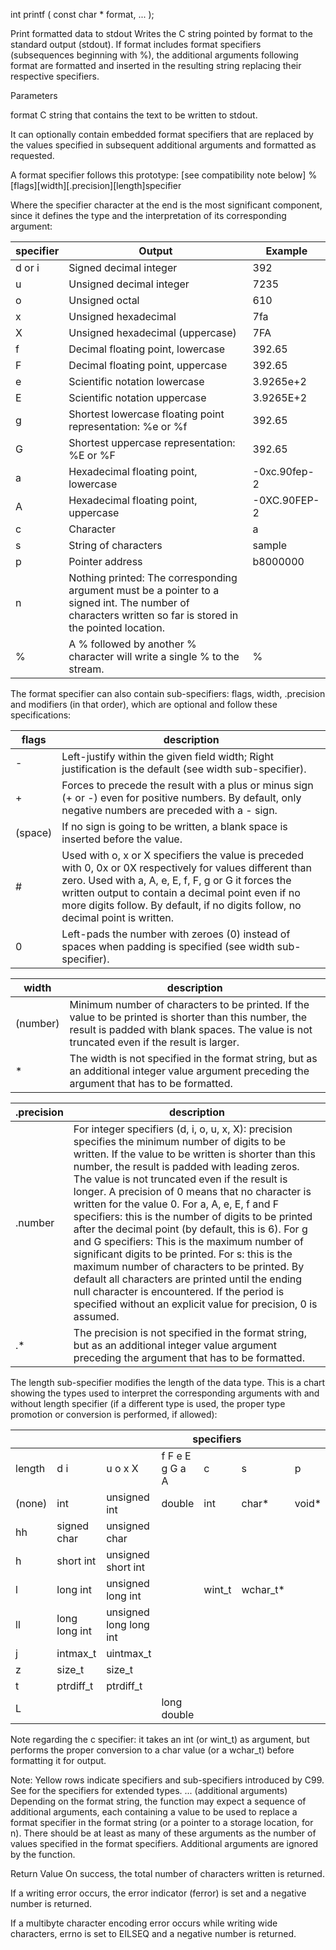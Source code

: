 int printf ( const char * format, ... );

Print formatted data to stdout
Writes the C string pointed by format to the standard output (stdout). If format includes format specifiers (subsequences beginning with %), the additional arguments following format are formatted and inserted in the resulting string replacing their respective specifiers.

Parameters

format
C string that contains the text to be written to stdout.

It can optionally contain embedded format specifiers that are replaced by the values specified in subsequent additional arguments and formatted as requested.

A format specifier follows this prototype: [see compatibility note below]
%[flags][width][.precision][length]specifier

Where the specifier character at the end is the most significant component, since it defines the type and the interpretation of its corresponding argument:

| specifier | Output | Example |
|-----------|--------|---------|
| d or i | Signed decimal integer | 392 |
| u | Unsigned decimal integer | 7235 |
| o | Unsigned octal | 610 |
| x | Unsigned hexadecimal | 7fa |
| X | Unsigned hexadecimal (uppercase) | 7FA |
| f | Decimal floating point, lowercase | 392.65|
| F | Decimal floating point, uppercase | 392.65|
| e | Scientific notation lowercase	| 3.9265e+2 |
| E | Scientific notation uppercase | 3.9265E+2 |
| g | Shortest lowercase floating point representation: %e or %f |	392.65 |
| G | Shortest uppercase representation: %E or %F | 392.65 |
| a | Hexadecimal floating point, lowercase | -0xc.90fep-2 |
| A | Hexadecimal floating point, uppercase | -0XC.90FEP-2 |
| c | Character | a |
| s | String of characters | sample |
| p | Pointer address | b8000000 |
| n | Nothing printed: The corresponding argument must be a pointer to a signed int. The number of characters written so far is stored in the pointed location. | |
| % | A % followed by another % character will write a single % to the stream. | % |

The format specifier can also contain sub-specifiers: flags, width, .precision and modifiers (in that order), which are optional and follow these specifications:

| flags | description |
|-------|-------------|
| - | Left-justify within the given field width; Right justification is the default (see width sub-specifier). |
| + | Forces to precede the result with a plus or minus sign (+ or -) even for positive numbers. By default, only negative numbers are preceded with a - sign. |
| (space) | If no sign is going to be written, a blank space is inserted before the value. |
| # | Used with o, x or X specifiers the value is preceded with 0, 0x or 0X respectively for values different than zero. Used with a, A, e, E, f, F, g or G it forces the written output to contain a decimal point even if no more digits follow. By default, if no digits follow, no decimal point is written. |
| 0 | Left-pads the number with zeroes (0) instead of spaces when padding is specified (see width sub-specifier). |

| width | description |
|-------|-------------|
| (number) | Minimum number of characters to be printed. If the value to be printed is shorter than this number, the result is padded with blank spaces. The value is not truncated even if the result is larger. |
| * | The width is not specified in the format string, but as an additional integer value argument preceding the argument that has to be formatted. |

| .precision | description |
|------------|-------------|
| .number | For integer specifiers (d, i, o, u, x, X): precision specifies the minimum number of digits to be written. If the value to be written is shorter than this number, the result is padded with leading zeros. The value is not truncated even if the result is longer. A precision of 0 means that no character is written for the value 0. For a, A, e, E, f and F specifiers: this is the number of digits to be printed after the decimal point (by default, this is 6). For g and G specifiers: This is the maximum number of significant digits to be printed. For s: this is the maximum number of characters to be printed. By default all characters are printed until the ending null character is encountered. If the period is specified without an explicit value for precision, 0 is assumed. |
| .* | The precision is not specified in the format string, but as an additional integer value argument preceding the argument that has to be formatted. |

The length sub-specifier modifies the length of the data type. This is a chart showing the types used to interpret the corresponding arguments with and without length specifier (if a different type is used, the proper type promotion or conversion is performed, if allowed):

<table>
    <thead>
        <tr>
            <th> </th>
            <th colspan="7">specifiers</th>
        </tr>
    </thead>
    <tbody>
        <tr>
            <td>length</td>
            <td> d i </td>
            <td> u o x X</td>
            <td> f F e E g G a A </td>
            <td>c</td>
            <td>s</td>
            <td>p</td>
            <td>n</td>
        </tr>
        <tr>
            <td>(none)</td>
            <td>int</td>
            <td>unsigned int</td>
            <td>double</td>
            <td>int</td>
            <td>char*</td>
            <td>void*</td>
            <td>int*</td>
        </tr>
        <tr>
            <td>hh</td>
            <td>signed char</td>
            <td>unsigned char</td>
            <td></td>
            <td></td>
            <td></td>
            <td></td>
            <td>signed char*</td>
        </tr>
        <tr>
            <td>h</td>
            <td>short int</td>
            <td>unsigned short int</td>
            <td></td>
            <td></td>
            <td></td>
            <td></td>
            <td>short int*</td>
        </tr>
        <tr>
            <td>l</td>
            <td>long int</td>
            <td>unsigned long int</td>
            <td></td>
            <td>wint_t</td>
            <td>wchar_t*</td>
            <td></td>
            <td>long int*</td>
        </tr>
        <tr>
            <td>ll</td>
            <td>long long int</td>
            <td>unsigned long long int</td>
            <td></td>
            <td></td>
            <td></td>
            <td></td>
            <td>long long int*</td>
        </tr>
        <tr>
            <td>j</td>
            <td>intmax_t</td>
            <td>uintmax_t</td>
            <td></td>
            <td></td>
            <td></td>
            <td></td>
            <td>intmax_t*</td>
        </tr>
        <tr>
            <td>z</td>
            <td>size_t</td>
            <td>size_t</td>
            <td></td>
            <td></td>
            <td></td>
            <td></td>
            <td>size_t*</td>
        </tr>
        <tr>
            <td>t</td>
            <td>ptrdiff_t</td>
            <td>ptrdiff_t</td>
            <td></td>
            <td></td>
            <td></td>
            <td></td>
            <td>ptrdiff_t*</td>
        </tr>
        <tr>
            <td>L</td>
            <td></td>
            <td></td>
            <td>long double</td>
            <td></td>
            <td></td>
            <td></td>
            <td></td>
        </tr>
    </tbody>
</table>

Note regarding the c specifier: it takes an int (or wint_t) as argument, but performs the proper conversion to a char value (or a wchar_t) before formatting it for output.

Note: Yellow rows indicate specifiers and sub-specifiers introduced by C99. See <cinttypes> for the specifiers for extended types.
... (additional arguments)
Depending on the format string, the function may expect a sequence of additional arguments, each containing a value to be used to replace a format specifier in the format string (or a pointer to a storage location, for n).
There should be at least as many of these arguments as the number of values specified in the format specifiers. Additional arguments are ignored by the function.


Return Value
On success, the total number of characters written is returned.

If a writing error occurs, the error indicator (ferror) is set and a negative number is returned.

If a multibyte character encoding error occurs while writing wide characters, errno is set to EILSEQ and a negative number is returned.

